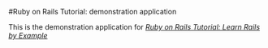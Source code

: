 #Ruby on Rails Tutorial: demonstration application

This is the demonstration application for [*Ruby on Rails Tutorial: Learn Rails by Example*](http://www.google.com)
